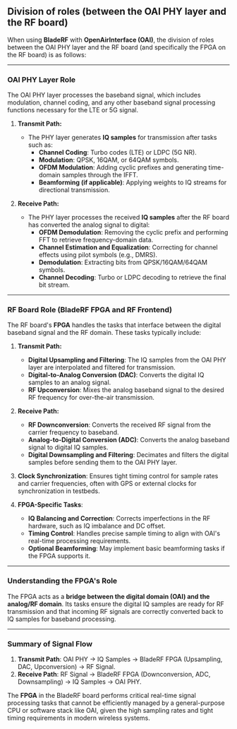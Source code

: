 

## Division of roles (between the OAI PHY layer and the RF board)

When using **BladeRF** with **OpenAirInterface (OAI)**, the division of roles between the OAI PHY layer and the RF board (and specifically the FPGA on the RF board) is as follows:

---

### **OAI PHY Layer Role**
The OAI PHY layer processes the baseband signal, which includes modulation, channel coding, and any other baseband signal processing functions necessary for the LTE or 5G signal. 

1. **Transmit Path:**
   - The PHY layer generates **IQ samples** for transmission after tasks such as:
     - **Channel Coding**: Turbo codes (LTE) or LDPC (5G NR).
     - **Modulation**: QPSK, 16QAM, or 64QAM symbols.
     - **OFDM Modulation**: Adding cyclic prefixes and generating time-domain samples through the IFFT.
     - **Beamforming (if applicable)**: Applying weights to IQ streams for directional transmission.

2. **Receive Path:**
   - The PHY layer processes the received **IQ samples** after the RF board has converted the analog signal to digital:
     - **OFDM Demodulation**: Removing the cyclic prefix and performing FFT to retrieve frequency-domain data.
     - **Channel Estimation and Equalization**: Correcting for channel effects using pilot symbols (e.g., DMRS).
     - **Demodulation**: Extracting bits from QPSK/16QAM/64QAM symbols.
     - **Channel Decoding**: Turbo or LDPC decoding to retrieve the final bit stream.

---

### **RF Board Role (BladeRF FPGA and RF Frontend)**
The RF board's **FPGA** handles the tasks that interface between the digital baseband signal and the RF domain. These tasks typically include:

1. **Transmit Path:**
   - **Digital Upsampling and Filtering**: The IQ samples from the OAI PHY layer are interpolated and filtered for transmission.
   - **Digital-to-Analog Conversion (DAC)**: Converts the digital IQ samples to an analog signal.
   - **RF Upconversion**: Mixes the analog baseband signal to the desired RF frequency for over-the-air transmission.

2. **Receive Path:**
   - **RF Downconversion**: Converts the received RF signal from the carrier frequency to baseband.
   - **Analog-to-Digital Conversion (ADC)**: Converts the analog baseband signal to digital IQ samples.
   - **Digital Downsampling and Filtering**: Decimates and filters the digital samples before sending them to the OAI PHY layer.

3. **Clock Synchronization**: Ensures tight timing control for sample rates and carrier frequencies, often with GPS or external clocks for synchronization in testbeds.

4. **FPGA-Specific Tasks**:
   - **IQ Balancing and Correction**: Corrects imperfections in the RF hardware, such as IQ imbalance and DC offset.
   - **Timing Control**: Handles precise sample timing to align with OAI's real-time processing requirements.
   - **Optional Beamforming**: May implement basic beamforming tasks if the FPGA supports it.

---

### **Understanding the FPGA's Role**
The FPGA acts as a **bridge between the digital domain (OAI) and the analog/RF domain**. Its tasks ensure the digital IQ samples are ready for RF transmission and that incoming RF signals are correctly converted back to IQ samples for baseband processing. 

---

### **Summary of Signal Flow**
1. **Transmit Path**: OAI PHY → IQ Samples → BladeRF FPGA (Upsampling, DAC, Upconversion) → RF Signal.
2. **Receive Path**: RF Signal → BladeRF FPGA (Downconversion, ADC, Downsampling) → IQ Samples → OAI PHY.

The **FPGA** in the BladeRF board performs critical real-time signal processing tasks that cannot be efficiently managed by a general-purpose CPU or software stack like OAI, given the high sampling rates and tight timing requirements in modern wireless systems.

